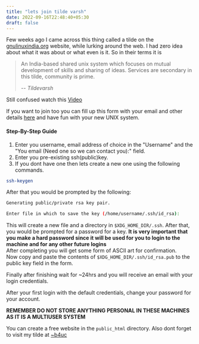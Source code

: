 ```yaml
---
title: "lets join tilde varsh"
date: 2022-09-16T22:48:40+05:30
draft: false
---
```

Few weeks ago I came across this thing called a tilde on the [gnulinuxindia.org](https://gnulinuxindia.org) website, while lurking around the web. I had zero idea about what it was about or what even is it. So in their terms it is
> An India-based shared unix system which focuses on mutual development of skills and sharing of ideas. Services are secondary in this tilde, community is prime.
>
> --<cite> Tildevarsh</cite>

Still confused watch this [Video](https://yewtu.be/watch?v=qK1mInnbfrU)

If you want to join too you can fill up this form with your email and other details [here](https://tildevarsh.in/register) and have fun with your new UNIX system.

#### Step-By-Step Guide
1. Enter you username, email address of choice in the "Username" and the "You email (Need one so we can contact you):" field.
2. Enter you pre-existing ssh(public)key.
3. If you dont have one then lets create a new one using the following commands.
```bash
ssh-keygen
```

After that you would be prompted by the following:
```bash
Generating public/private rsa key pair.

Enter file in which to save the key (/home/username/.ssh/id_rsa):
```
This will create a new file and a directory in `$XDG_HOME_DIR/.ssh`. After that, you would be prompted for a password for a key. **It is very important that you make a hard password since it will be used for you to login to the machine and for any other future logins**  
After completing you will get some form of ASCII art for confirmation.  
Now copy and paste the contents of `$XDG_HOME_DIR/.ssh/id_rsa.pub` to the public key field in the form.

Finally after finishing wait for ~24hrs and you will receive an email with your login credentials.

After your first login with the default credentials, change your password for your account.

**REMEMBER DO NOT STORE ANYTHING PERSONAL IN THESE MACHINES AS IT IS A MULTIUSER SYSTEM**

You can create a free website in the `public_html` directory.
Also dont forget to visit my tilde at [~b4uc](https://b4uc.tildevarsh.in/)

